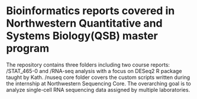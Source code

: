 # Bioinformatics reports covered in Northwestern Quantitative and Systems Biology(QSB) master program

The repository contains three folders including two course reports: /STAT_465-0 and /RNA-seq analysis with a focus on DESeq2 R package taught by Kath.
/nuseq core folder covers the custom scripts written during the internship at Northwestern Sequencing Core. The overarching goal is to analyze single-cell RNA sequencing data assigned by multiple laboratories.